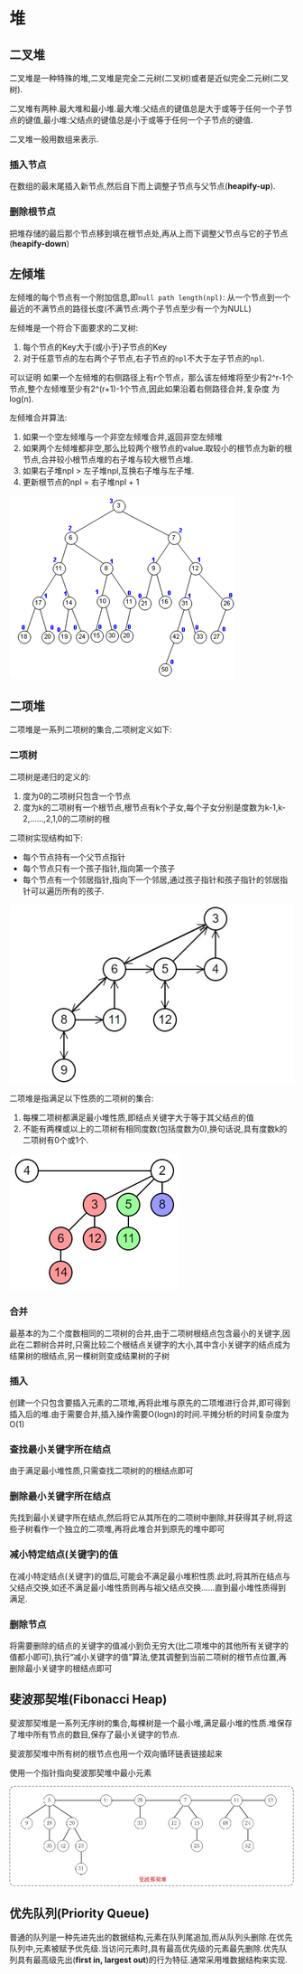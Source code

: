 # 堆

## 二叉堆

二叉堆是一种特殊的堆,二叉堆是完全二元树(二叉树)或者是近似完全二元树(二叉树).

二叉堆有两种.最大堆和最小堆.最大堆:父结点的键值总是大于或等于任何一个子节点的键值,最小堆:父结点的键值总是小于或等于任何一个子节点的键值.

二叉堆一般用数组来表示.

### 插入节点

在数组的最末尾插入新节点,然后自下而上调整子节点与父节点(**heapify-up**).

### 删除根节点

把堆存储的最后那个节点移到填在根节点处,再从上而下调整父节点与它的子节点(**heapify-down**)

## 左倾堆

左倾堆的每个节点有一个附加信息,即`null path length(npl)`: 从一个节点到一个最近的不满节点的路径长度(不满节点:两个子节点至少有一个为NULL)

左倾堆是一个符合下面要求的二叉树:

1. 每个节点的Key大于(或小于)子节点的Key
2. 对于任意节点的左右两个子节点,右子节点的`npl`不大于左子节点的`npl`.

可以证明 如果一个左倾堆的右侧路径上有r个节点，那么该左倾堆将至少有2^r-1个节点,整个左倾堆至少有2^(r+1)-1个节点,因此如果沿着右侧路径合并,复杂度
为log(n).

左倾堆合并算法:

1. 如果一个空左倾堆与一个非空左倾堆合并,返回非空左倾堆
2. 如果两个左倾堆都非空,那么比较两个根节点的value.取较小的根节点为新的根节点,合并较小根节点堆的右子堆与较大根节点堆.
3. 如果右子堆npl > 左子堆npl,互换右子堆与左子堆.
4. 更新根节点的npl = 右子堆npl + 1

![LeftistTree](img/LeftistTree.png)

## 二项堆

二项堆是一系列二项树的集合,二项树定义如下:

### 二项树

二项树是递归的定义的:

1. 度为0的二项树只包含一个节点
2. 度为k的二项树有一个根节点,根节点有k个子女,每个子女分别是度数为k-1,k-2,……,2,1,0的二项树的根

二项树实现结构如下:

* 每个节点持有一个父节点指针
* 每个节点只有一个孩子指针,指向第一个孩子
* 每个节点有一个邻居指针,指向下一个邻居,通过孩子指针和孩子指针的邻居指针可以遍历所有的孩子.

![BinomialTree](img/BinomialTree.jpg)

二项堆是指满足以下性质的二项树的集合:

1. 每棵二项树都满足最小堆性质,即结点关键字大于等于其父结点的值
2. 不能有两棵或以上的二项树有相同度数(包括度数为0),换句话说,具有度数k的二项树有0个或1个.

![BinomialHeap](img/BinomialHeap.jpg)

### 合并

最基本的为二个度数相同的二项树的合并,由于二项树根结点包含最小的关键字,因此在二颗树合并时,只需比较二个根结点关键字的大小,其中含小关键字的结点成为结果树的根结点,另一棵树则变成结果树的子树

### 插入

创建一个只包含要插入元素的二项堆,再将此堆与原先的二项堆进行合并,即可得到插入后的堆.由于需要合并,插入操作需要O(logn)的时间.平摊分析的时间复杂度为O(1)

### 查找最小关键字所在结点

由于满足最小堆性质,只需查找二项树的的根结点即可

### 删除最小关键字所在结点

先找到最小关键字所在结点,然后将它从其所在的二项树中删除,并获得其子树,将这些子树看作一个独立的二项堆,再将此堆合并到原先的堆中即可

### 减小特定结点(关键字)的值

在减小特定结点(关键字)的值后,可能会不满足最小堆积性质.此时,将其所在结点与父结点交换,如还不满足最小堆性质则再与祖父结点交换……直到最小堆性质得到满足.

### 删除节点

将需要删除的结点的关键字的值减小到负无穷大(比二项堆中的其他所有关键字的值都小即可),执行“减小关键字的值”算法,使其调整到当前二项树的根节点位置,再删除最小关键字的根结点即可

## 斐波那契堆(Fibonacci Heap)

斐波那契堆是一系列无序树的集合,每棵树是一个最小堆,满足最小堆的性质.堆保存了堆中所有节点的数目,保存了最小关键字的节点.

斐波那契堆中所有树的根节点也用一个双向循环链表链接起来

使用一个指针指向斐波那契堆中最小元素

![FibonacciHeap](img/FibonacciHeap.jpg)

## 优先队列(Priority Queue)

普通的队列是一种先进先出的数据结构,元素在队列尾追加,而从队列头删除.在优先队列中,元素被赋予优先级.当访问元素时,具有最高优先级的元素最先删除.优先队列具有最高级先出(**first in, largest out**)的行为特征.通常采用堆数据结构来实现.